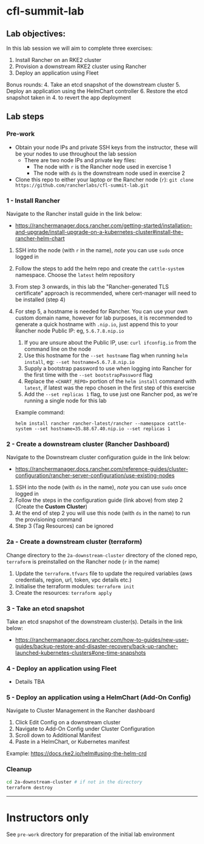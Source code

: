 # cfl-summit-lab

## Lab objectives:

In this lab session we will aim to complete three exercises: 

1. Install Rancher on an RKE2 cluster
2. Provision a downstream RKE2 cluster using Rancher
3. Deploy an application using Fleet

Bonus rounds:
4. Take an etcd snapshot of the downstream cluster
5. Deploy an application using the HelmChart controller
6. Restore the etcd snapshot taken in 4. to revert the app deployment

## Lab steps

### Pre-work

- Obtain your node IPs and private SSH keys from the instructor, these will be your nodes to use throughout the lab session
  - There are two node IPs and private key files:
    - The node with `r` is the Rancher node used in exercise 1
    - The node with `ds` is the downstream node used in exercise 2
- Clone this repo to either your laptop or the Rancher node (`r`): `git clone https://github.com/rancherlabs/cfl-summit-lab.git`

### 1 - Install Rancher

Navigate to the Rancher install guide in the link below:
  * https://ranchermanager.docs.rancher.com/getting-started/installation-and-upgrade/install-upgrade-on-a-kubernetes-cluster#install-the-rancher-helm-chart

1. SSH into the node (with `r` in the name), *note* you can use `sudo` once logged in
2. Follow the steps to add the helm repo and create the `cattle-system` namespace. Choose the `latest` helm repository
3. From step 3 onwards, in this lab the "Rancher-generated TLS certificate" approach is recommended, where cert-manager will need to be installed (step 4)
4. For step 5, a hostname is needed for Rancher. You can use your own custom domain name, however for lab purposes, it is recommended to generate a quick hostname with `.nip.io`, just append this to your Rancher node Public IP: eg, `5.6.7.8.nip.io`
   1. If you are unsure about the Public IP, use: `curl ifconfig.io` from the command line on the node
   2. Use this hostname for the `--set hostname` flag when running `helm install`, eg: `--set hostname=5.6.7.8.nip.io`
   3. Supply a bootstrap password to use when logging into Rancher for the first time with the `--set bootstrapPassword` flag
   4. Replace the `<CHART_REPO>` portion of the `helm install` command with `latest`, if latest was the repo chosen in the first step of this exercise
   5. Add the `--set replicas 1` flag, to use just one Rancher pod, as we're running a single node for this lab
   
   Example command:
   ```
   helm install rancher rancher-latest/rancher --namespace cattle-system --set hostname=35.88.67.40.nip.io --set replicas 1
   ```

### 2 - Create a downstream cluster (Rancher Dashboard)

Navigate to the Downstream cluster configuration guide in the link below:
  * https://ranchermanager.docs.rancher.com/reference-guides/cluster-configuration/rancher-server-configuration/use-existing-nodes

1. SSH into the node (with `ds` in the name), *note* you can use `sudo` once logged in
2. Follow the steps in the configuration guide (link above) from step 2 (Create the **Custom Cluster**)
3. At the end of step 2 you will use this node (with `ds` in the name) to run the provisioning command
4. Step 3 (Tag Resources) can be ignored

### 2a - Create a downstream cluster (terraform)

Change directory to the `2a-downstream-cluster` directory of the cloned repo, `terraform` is preinstalled on the Rancher node (`r` in the name)

1. Update the `terraform.tfvars` file to update the required variables (aws credentials, region, url, token, vpc details etc.)
2. Initialise the terraform modules: `terraform init`
3. Create the resources: `terraform apply`

### 3 - Take an etcd snapshot

Take an etcd snapshot of the downstream cluster(s). Details in the link below:
  * https://ranchermanager.docs.rancher.com/how-to-guides/new-user-guides/backup-restore-and-disaster-recovery/back-up-rancher-launched-kubernetes-clusters#one-time-snapshots

### 4 - Deploy an application using Fleet

- Details TBA

### 5 - Deploy an application using a HelmChart (Add-On Config)

Navigate to Cluster Management in the Rancher dashboard

1. Click Edit Config on a downstream cluster
2. Navigate to Add-On Config under Cluster Configuration
3. Scroll down to Additional Manifest
4. Paste in a HelmChart, or Kubernetes manifest

Example: https://docs.rke2.io/helm#using-the-helm-crd

### Cleanup

```bash
cd 2a-downstream-cluster # if not in the directory
terraform destroy
```

---

# Instructors only

See `pre-work` directory for preparation of the initial lab environment
